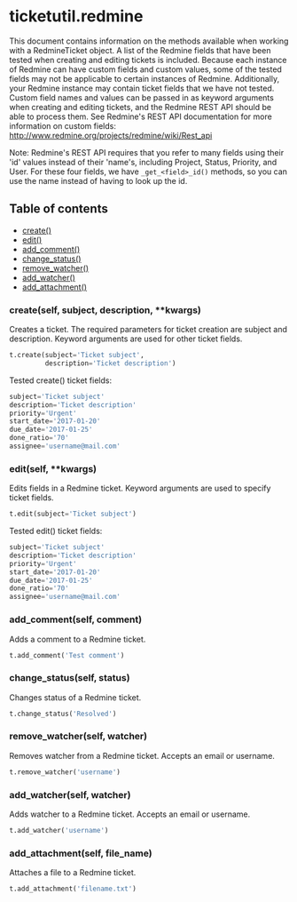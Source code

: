 # ticketutil.redmine

This document contains information on the methods available when working
with a RedmineTicket object. A list of the Redmine fields that have 
been tested when creating and editing tickets is included. Because 
each instance of Redmine can have custom fields and custom values, some 
of the tested fields may not be applicable to certain instances of 
Redmine. Additionally, your Redmine instance may contain ticket fields
that we have not tested. Custom field names and values can be passed in
as keyword arguments when creating and editing tickets, and the Redmine
REST API should be able to process them. See Redmine's REST API 
documentation for more information on custom fields: 
http://www.redmine.org/projects/redmine/wiki/Rest_api

Note: Redmine's REST API requires that you refer to many fields using 
their 'id' values instead of their 'name's, including Project, Status, 
Priority, and User. For these four fields, we have `_get_<field>_id()`
methods, so you can use the name instead of having to look up the id.

## Table of contents
- [create()](#create)
- [edit()](#edit)
- [add_comment()](#comment)
- [change_status()](#status)
- [remove_watcher()](#remove_watcher)
- [add_watcher()](#add_watcher)
- [add_attachment()](#add_attachment)

### create(self, subject, description, \*\*kwargs) <a name="create"></a>

Creates a ticket. The required parameters for ticket creation are
subject and description. Keyword arguments are used for other ticket
fields.

```python
t.create(subject='Ticket subject',
         description='Ticket description')
```

Tested create() ticket fields:

```python
subject='Ticket subject'
description='Ticket description'
priority='Urgent'
start_date='2017-01-20'
due_date='2017-01-25'
done_ratio='70'
assignee='username@mail.com'
```

### edit(self, \*\*kwargs) <a name="edit"></a>

Edits fields in a Redmine ticket. Keyword arguments are used to 
specify ticket fields.

```python
t.edit(subject='Ticket subject')
```

Tested edit() ticket fields:

```python
subject='Ticket subject'
description='Ticket description'
priority='Urgent'
start_date='2017-01-20'
due_date='2017-01-25'
done_ratio='70'
assignee='username@mail.com'
```

### add_comment(self, comment) <a name="comment"></a>

Adds a comment to a Redmine ticket.

```python
t.add_comment('Test comment')
```

### change_status(self, status) <a name="status"></a>

Changes status of a Redmine ticket.

```python
t.change_status('Resolved')
```

### remove_watcher(self, watcher) <a name="remove_watcher"></a>

Removes watcher from a Redmine ticket. Accepts an email or username.

```python
t.remove_watcher('username')
```

### add_watcher(self, watcher) <a name="add_watcher"></a>

Adds watcher to a Redmine ticket. Accepts an email or username.

```python
t.add_watcher('username')
```

### add_attachment(self, file_name) <a name="add_attachment"></a>

Attaches a file to a Redmine ticket.

```python
t.add_attachment('filename.txt')
```
